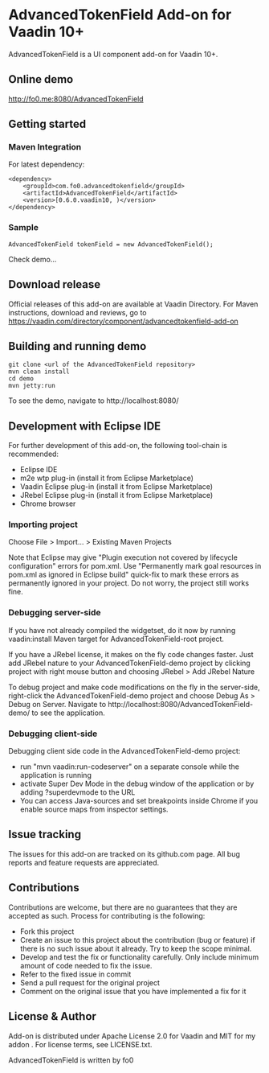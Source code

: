 # AdvancedTokenField Add-on for Vaadin 10+

AdvancedTokenField is a UI component add-on for Vaadin 10+.

## Online demo

http://fo0.me:8080/AdvancedTokenField


## Getting started

### Maven Integration
For latest dependency:
````
<dependency>
	<groupId>com.fo0.advancedtokenfield</groupId>
	<artifactId>AdvancedTokenField</artifactId>
	<version>[0.6.0.vaadin10, )</version>
</dependency>
````
### Sample
````
AdvancedTokenField tokenField = new AdvancedTokenField();
````

Check demo...

## Download release

Official releases of this add-on are available at Vaadin Directory. For Maven instructions, download and reviews, go to https://vaadin.com/directory/component/advancedtokenfield-add-on

## Building and running demo
````
git clone <url of the AdvancedTokenField repository>
mvn clean install
cd demo
mvn jetty:run
````
To see the demo, navigate to http://localhost:8080/

## Development with Eclipse IDE

For further development of this add-on, the following tool-chain is recommended:
- Eclipse IDE
- m2e wtp plug-in (install it from Eclipse Marketplace)
- Vaadin Eclipse plug-in (install it from Eclipse Marketplace)
- JRebel Eclipse plug-in (install it from Eclipse Marketplace)
- Chrome browser

### Importing project

Choose File > Import... > Existing Maven Projects

Note that Eclipse may give "Plugin execution not covered by lifecycle configuration" errors for pom.xml. Use "Permanently mark goal resources in pom.xml as ignored in Eclipse build" quick-fix to mark these errors as permanently ignored in your project. Do not worry, the project still works fine. 

### Debugging server-side

If you have not already compiled the widgetset, do it now by running vaadin:install Maven target for AdvancedTokenField-root project.

If you have a JRebel license, it makes on the fly code changes faster. Just add JRebel nature to your AdvancedTokenField-demo project by clicking project with right mouse button and choosing JRebel > Add JRebel Nature

To debug project and make code modifications on the fly in the server-side, right-click the AdvancedTokenField-demo project and choose Debug As > Debug on Server. Navigate to http://localhost:8080/AdvancedTokenField-demo/ to see the application.

### Debugging client-side

Debugging client side code in the AdvancedTokenField-demo project:
  - run "mvn vaadin:run-codeserver" on a separate console while the application is running
  - activate Super Dev Mode in the debug window of the application or by adding ?superdevmode to the URL
  - You can access Java-sources and set breakpoints inside Chrome if you enable source maps from inspector settings.
 

## Issue tracking

The issues for this add-on are tracked on its github.com page. All bug reports and feature requests are appreciated. 

## Contributions

Contributions are welcome, but there are no guarantees that they are accepted as such. Process for contributing is the following:
- Fork this project
- Create an issue to this project about the contribution (bug or feature) if there is no such issue about it already. Try to keep the scope minimal.
- Develop and test the fix or functionality carefully. Only include minimum amount of code needed to fix the issue.
- Refer to the fixed issue in commit
- Send a pull request for the original project
- Comment on the original issue that you have implemented a fix for it

## License & Author

Add-on is distributed under Apache License 2.0 for Vaadin and MIT for my addon . For license terms, see LICENSE.txt.

AdvancedTokenField is written by fo0
